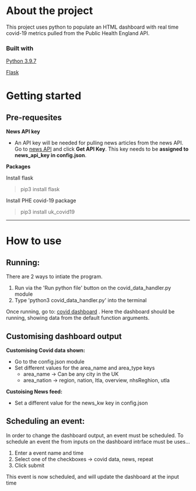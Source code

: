 
<!-- Headings -->
<!-- Strong -->
<!-- Horizontal Rule -->
<!-- Link -->
<!-- Blockquote -->
# About the project
This project uses python to populate an HTML dashboard with real time covid-19 metrics pulled from the Public Health England API.

### Built with

[Python 3.9.7](https://www.python.org/)

[Flask](https://flask.palletsprojects.com/en/2.0.x/)

# Getting started
## Pre-requesites
**News API key**
- An API key will be needed for pulling news articles from the news API. Go to [news API](https://newsapi.org/) and click **Get API Key**. This key needs to be **assigned to news_api_key in config.json**.

**Packages**

Install flask
  > pip3 install flask

Install PHE covid-19 package
  > pip3 install uk_covid19

---
# How to use

## Running:
There are 2 ways to intiate the program. 
1. Run via the 'Run python file' button on the covid_data_handler.py module
2. Type 'python3 covid_data_handler.py'  into the terminal

Once running, go to: [covid dashboard](http://127.0.0.1:5000/index) . Here the dashboard should be running, showing
data from the default function arguments.

## Customising dashboard output

**Customising Covid data shown:**
- Go to the config.json module
- Set different values for the area_name and area_type keys
    - area_name -> Can be any city in the UK
    - area_nation -> region, nation, ltla, overview, nhsReghion, utla

**Custoising News feed:**
- Set a different value for the news_kw key in config.json

## Scheduling an event:
In order to change the dashboard output, an event must be scheduled. To schedule an event the from inputs on the dashboard intrface must be uses...
1. Enter a event name and time
2. Select one of the checkboxes -> covid data, news, repeat
3. Click submit

This event is now scheduled, and will update the dashboard at the input time



